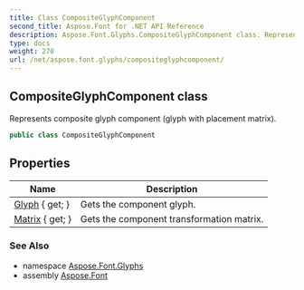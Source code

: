 ```yaml
---
title: Class CompositeGlyphComponent
second_title: Aspose.Font for .NET API Reference
description: Aspose.Font.Glyphs.CompositeGlyphComponent class. Represents composite glyph component glyph with placement matrix
type: docs
weight: 270
url: /net/aspose.font.glyphs/compositeglyphcomponent/
---
```

## CompositeGlyphComponent class

Represents composite glyph component (glyph with placement matrix).

```csharp
public class CompositeGlyphComponent
```

## Properties

| Name | Description |
| --- | --- |
| [Glyph](../../aspose.font.glyphs/compositeglyphcomponent/glyph/) { get; } | Gets the component glyph. |
| [Matrix](../../aspose.font.glyphs/compositeglyphcomponent/matrix/) { get; } | Gets the component transformation matrix. |

### See Also

* namespace [Aspose.Font.Glyphs](../../aspose.font.glyphs/)
* assembly [Aspose.Font](../../)


